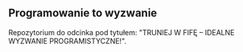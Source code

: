 ## Programowanie to wyzwanie
Repozytorium do odcinka pod tytułem: "TRUNIEJ W FIFĘ – IDEALNE WYZWANIE PROGRAMISTYCZNE!".
